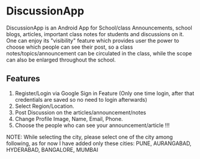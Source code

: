 # DiscussionApp

DiscussionApp is an Android App for School/class Announcements, school blogs,  articles, important class notes for students and discussions on it.
One can enjoy its "visibility" feature which provides user the power to choose which people can see their post, so a class notes/topics/announcement can be circulated in the class, while the scope can also be enlarged throughout the school.

## Features

1. Register/Login via Google Sign in Feature (Only one time login, after that credentials are saved so no need to login afterwards)
2. Select Region/Location.
3. Post Discussion on the articles/announcement/notes
4. Change Profile Image, Name, Email, Phone.
5. Choose the people who can see your announcement/article !!!

NOTE:  While selecting the city, please select one of the city among following, as for now I have added only these cities: PUNE, AURANGABAD, HYDERABAD, BANGALORE, MUMBAI

